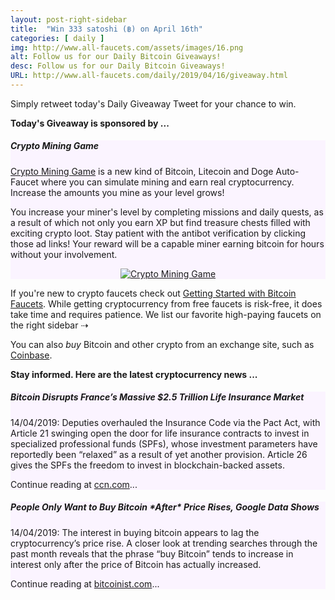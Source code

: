 ```yaml
---
layout: post-right-sidebar
title:  "Win 333 satoshi (฿) on April 16th"
categories: [ daily ]
img: http://www.all-faucets.com/assets/images/16.png
alt: Follow us for our Daily Bitcoin Giveaways!
desc: Follow us for our Daily Bitcoin Giveaways!
URL: http://www.all-faucets.com/daily/2019/04/16/giveaway.html
---
```


Simply retweet today's Daily Giveaway Tweet for your chance to win.

<b>Today's Giveaway is sponsored by ...</b>

<div class="sidebar-section" style="background-color:#fbf4ff">
     <h5><span>Crypto Mining Game</span></h5>
     <a href="http://bit.ly/www-cryptomininggame" target="_blank">Crypto Mining Game</a> is a new kind of Bitcoin, Litecoin and Doge Auto-Faucet where you can simulate mining and earn real cryptocurrency. Increase the amounts you mine as your level grows!
		 <p> </p>
		 You increase your miner's level by completing missions and daily quests, as a result of which not only you earn XP but find treasure chests filled with exciting crypto loot. Stay patient with the antibot verification by clicking those ad links! Your reward will be a capable miner earning bitcoin for hours without your involvement.
		 <p> </p>
     <center><a href="http://bit.ly/www-cryptomininggame" target="_blank"><img src="http://www.all-faucets.com/assets/images/cryptomininggame-ad.gif" alt="Crypto Mining Game"/></a></center>
</div>

If you're new to crypto faucets check out <a href="http://www.all-faucets.com/start.html">Getting Started with Bitcoin Faucets</a>. While getting cryptocurrency from free faucets is risk-free, it does take time and requires patience. We list our favorite high-paying faucets on the right sidebar ⇢

You can also <i>buy</i> Bitcoin and other crypto from an exchange site, such as <a href="http://bit.ly/www-coinbase" target="_blank">Coinbase</a>.

<b>Stay informed. Here are the latest cryptocurrency news ...</b>

<div class="sidebar-section" style="background-color:#fbf4ff">
     <h5><span>Bitcoin Disrupts France’s Massive $2.5 Trillion Life Insurance Market</span></h5>
     14/04/2019: Deputies overhauled the Insurance Code via the Pact Act, with Article 21 swinging open the door for life insurance contracts to invest in specialized professional funds (SPFs), whose investment parameters have reportedly been “relaxed” as a result of yet another provision. Article 26 gives the SPFs the freedom to invest in blockchain-backed assets.
		 <p> </p>
     Continue reading at <a href="https://www.ccn.com/bitcoin-disrupts-trillion-french-life-insurance" target="_blank">ccn.com</a>...
</div>

<div class="sidebar-section" style="background-color:#fbf4ff">
     <h5><span>People Only Want to Buy Bitcoin *After* Price Rises, Google Data Shows</span></h5>
     14/04/2019: The interest in buying bitcoin appears to lag the cryptocurrency’s price rise. A closer look at trending searches through the past month reveals that the phrase “buy Bitcoin” tends to increase in interest only after the price of Bitcoin has actually increased.
		 <p> </p>
     Continue reading at <a href="https://bitcoinist.com/bitcoin-price-google-data-people-lag/" target="_blank">bitcoinist.com</a>...
</div>

